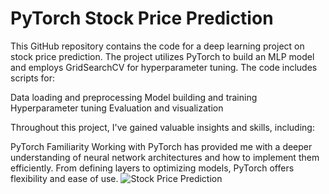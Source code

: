 # PyTorch Stock Price Prediction
This GitHub repository contains the code for a deep learning project on stock price prediction. The project utilizes PyTorch to build an MLP model and employs GridSearchCV for hyperparameter tuning. The code includes scripts for:

Data loading and preprocessing
Model building and training
Hyperparameter tuning
Evaluation and visualization

Throughout this project, I've gained valuable insights and skills, including:

PyTorch Familiarity
Working with PyTorch has provided me with a deeper understanding of neural network architectures and how to implement them efficiently. From defining layers to optimizing models, PyTorch offers flexibility and ease of use.
![Stock Price Prediction](https://github.com/your_username/your_repository_name/raw/main/path_to_your_image/image_name.jpg)
